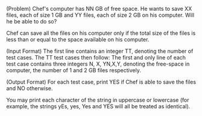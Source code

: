 (Problem)
Chef's computer has NN GB of free space. He wants to save XX files, each of size 1 GB and YY files, each of size 2 GB on his computer. Will he be able to do so?

Chef can save all the files on his computer only if the total size of the files is less than or equal to the space available on his computer.

(Input Format)
The first line contains an integer TT, denoting the number of test cases. The TT test cases then follow:
The first and only line of each test case contains three integers N, X, YN,X,Y, denoting the free-space in computer, the number of 1 and 2 GB files respectively.

(Output Format)
For each test case, print YES if Chef is able to save the files and NO otherwise.

You may print each character of the string in uppercase or lowercase (for example, the strings yEs, yes, Yes and YES will all be treated as identical).
